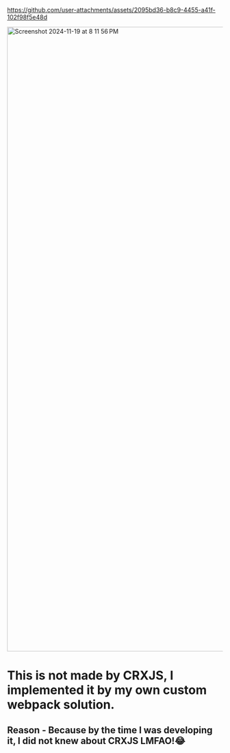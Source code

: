 https://github.com/user-attachments/assets/2095bd36-b8c9-4455-a41f-102f98f5e48d

<img width="1456" alt="Screenshot 2024-11-19 at 8 11 56 PM" src="https://github.com/user-attachments/assets/6fa5d56d-b148-4b09-803e-8553d89c3ce2">

# This is not made by CRXJS, I implemented it by my own custom webpack solution. 
## Reason - Because by the time I was developing it, I did not knew about CRXJS LMFAO!😂
